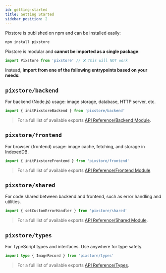 ```yaml
---
id: getting-started
title: Getting Started
sidebar_position: 2
---
```


Pixstore is published on npm and can be installed easily:

```bash
npm install pixstore
```

Pixstore is modular and **cannot be imported as a single package**:

```ts
import Pixstore from 'pixstore' // ❌ This will NOT work
```

Instead, **import from one of the following entrypoints based on your needs**:

## `pixstore/backend`

For backend (Node.js) usage: image storage, database, HTTP server, etc.

```ts
import { initPixstoreBackend } from 'pixstore/backend'
```

> For a full list of available exports [API Reference/Backend Module](./category/backend-module).

## `pixstore/frontend`

For browser (frontend) usage: image cache, fetching, and storage in IndexedDB.

```ts
import { initPixstoreFrontend } from 'pixstore/frontend'
```

> For a full list of available exports [API Reference/Frontend Module](./category/frontend-module).

## `pixstore/shared`

For code shared between backend and frontend, such as error handling and utilities.

```ts
import { setCustomErrorHandler } from 'pixstore/shared'
```

> For a full list of available exports [API Reference/Shared Module](./api-reference/shared-module).

## `pixstore/types`

For TypeScript types and interfaces.
Use anywhere for type safety.

```ts
import type { ImageRecord } from 'pixstore/types'
```

> For a full list of available exports [API Reference/Types](./api-reference/types).
